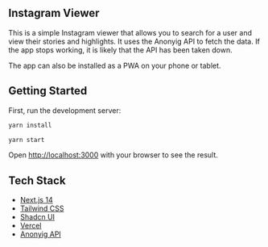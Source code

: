## Instagram Viewer

This is a simple Instagram viewer that allows you to search for a user and view their stories and highlights. It uses the Anonyig API to fetch the data. If the app stops working, it is likely that the API has been taken down.

The app can also be installed as a PWA on your phone or tablet.

## Getting Started

First, run the development server:

```bash
yarn install

yarn start
```

Open [http://localhost:3000](http://localhost:3000) with your browser to see the result.

## Tech Stack

- [Next.js 14](https://nextjs.org/)
- [Tailwind CSS](https://tailwindcss.com/)
- [Shadcn UI](https://shadcn.com/ui)
- [Vercel](https://vercel.com/)
- [Anonyig API](https://anonyig.com/api)
